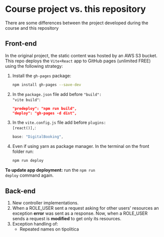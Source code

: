 # Course project vs. this repository

There are some differences between the project developed during the course and this repository

## Front-end

In the original project, the static content was hosted by an AWS S3 bucket. This repo deploys the <code>Vite+React</code> app to GitHub pages (unlimited FREE) using the following strategy:

1. Install the <code>gh-pages</code> package:

    ```bash
    npm install gh-pages --save-dev
    ```
    
2. In the <code>package.json</code> file add before <code>"build": "vite build"</code>:

    ```json
    "predeploy": "npm run build",
    "deploy": "gh-pages -d dist",
    ```

3. In the <code>vite.config.js</code> file add before <code>plugins: [react()],</code>:

    ```js
    base: "DigitalBooking",
    ```
    
4. Even if using yarn as package manager. In the terminal on the front folder run:

    ```bash
    npm run deploy
    ```
    
**To update app deployment:** run the <code>npm run deploy</code> command again.

## Back-end

1. New controller implementations.
2. When a ROLE_USER sent a request asking for other users' resources an exception **error** was sent as a response. Now, when a ROLE_USER sends a request is **modified** to get only its resources.
3. Exception handling of:
    - Repeated names on tipolitica

